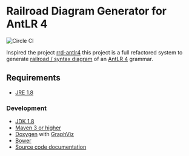# Railroad Diagram Generator for AntLR 4

![Circle CI](https://circleci.com/gh/flashpixx/RRD-AntLR4.svg?style=shield)

Inspired the project [rrd-antlr4](https://github.com/bkiers/rrd-antlr4) this project is a full refactored system to generate [railroad / syntax diagram](https://en.wikipedia.org/wiki/Syntax_diagram) of an [AntLR 4](http://www.antlr.org/) grammar.


## Requirements

* [JRE 1.8](http://www.java.com/)

### Development

* [JDK 1.8](http://www.oracle.com/technetwork/java/javase/downloads/)
* [Maven 3 or higher](http://maven.apache.org/)
* [Doxygen](http://www.doxygen.org/) with [GraphViz](http://www.graphviz.org/)
* [Bower](http://bower.io/)
* [Source code documentation](http://flashpixx.github.io/RRD-AntLR4/)
